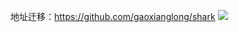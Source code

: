 地址迁移：https://github.com/gaoxianglong/shark
![](http://dl.iteye.com/upload/picture/pic/133973/d30fc066-9cb2-369e-bcae-5a729733c683.jpg)
